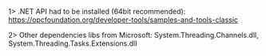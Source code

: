 1> .NET API had to be installed (64bit recommended): https://opcfoundation.org/developer-tools/samples-and-tools-classic

2> Other dependencies libs from Microsoft: System.Threading.Channels.dll, System.Threading.Tasks.Extensions.dll
